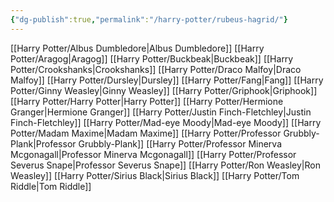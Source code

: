 ```yaml
---
{"dg-publish":true,"permalink":"/harry-potter/rubeus-hagrid/"}
---
```


[[Harry Potter/Albus Dumbledore\|Albus Dumbledore]]
[[Harry Potter/Aragog\|Aragog]]
[[Harry Potter/Buckbeak\|Buckbeak]]
[[Harry Potter/Crookshanks\|Crookshanks]]
[[Harry Potter/Draco Malfoy\|Draco Malfoy]]
[[Harry Potter/Dursley\|Dursley]]
[[Harry Potter/Fang\|Fang]]
[[Harry Potter/Ginny Weasley\|Ginny Weasley]]
[[Harry Potter/Griphook\|Griphook]]
[[Harry Potter/Harry Potter\|Harry Potter]]
[[Harry Potter/Hermione Granger\|Hermione Granger]]
[[Harry Potter/Justin Finch-Fletchley\|Justin Finch-Fletchley]]
[[Harry Potter/Mad-eye Moody\|Mad-eye Moody]]
[[Harry Potter/Madam Maxime\|Madam Maxime]]
[[Harry Potter/Professor Grubbly-Plank\|Professor Grubbly-Plank]]
[[Harry Potter/Professor Minerva Mcgonagall\|Professor Minerva Mcgonagall]]
[[Harry Potter/Professor Severus Snape\|Professor Severus Snape]]
[[Harry Potter/Ron Weasley\|Ron Weasley]]
[[Harry Potter/Sirius Black\|Sirius Black]]
[[Harry Potter/Tom Riddle\|Tom Riddle]]
